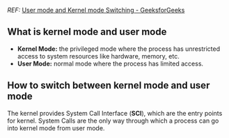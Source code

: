 *REF:* [User mode and Kernel mode Switching - GeeksforGeeks](https://www.geeksforgeeks.org/user-mode-and-kernel-mode-switching/#:~:text=In%20it's%20life%20span%20a,like%20hardware%2C%20memory%2C%20etc.)

## What is kernel mode and user mode

- **Kernel Mode:** the privileged mode where the process has unrestricted access to system resources like hardware, memory, etc. 
- **User Mode:** normal mode where the process has limited access.

## How to switch between kernel mode and user mode

The kernel provides System Call Interface (**SCI**), which are the entry points for kernel. System Calls are the only way through which a process can go into kernel mode from user mode.

